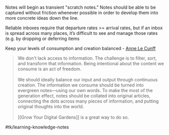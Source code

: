 Notes will begin as transient "scratch notes." Notes should be able to be captured without friction whenever possible in order to develop them into more concrete ideas down the line.

Reliable inboxes require that departure rates >= arrival rates, but if an inbox is spread across many places, it’s difficult to see and manage those rates (e.g. by dropping or deferring items

Keep your levels of consumption and creation balanced - [Anne Le Cunff](https://www.mentalnodes.com/keep-your-levels-of-consumption-and-creation-balanced)

> We don't lack access to information. The challenge is to filter, sort, and transform that information. Being intentional about the content we consume is an act of freedom.  
>    
> We should ideally balance our input and output through continuous creation. The information we consume should be turned into evergreen notes—using our own words. To make the most of the generation effect, notes should be collated into original articles, connecting the dots across many pieces of information, and putting original thoughts into the world.  
>    
> [[Grow Your Digital Gardens]] is a great way to do so.  

#tk/learning-knowledge-notes
